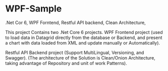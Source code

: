 # WPF-Sample
.Net Cor 6, WPF Forntend, Restful API backend, Clean Architecture,  

This project Contains two .Net Core 6 projects. 
WPF Frontend project (used to load data in Datagrid directly from the database or Backend, and present a chart with data loaded from XML and update manually or Automatically).

Restful API Backend project (Support MultiLingual, Versioning, and Swagger).
(The architecture of the Solution is Clean/Onion Architecture, taking advantage of Repository and unit of work Patterns).
